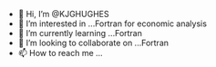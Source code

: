 - 👋 Hi, I’m @KJGHUGHES
- 👀 I’m interested in ...Fortran for economic analysis 
- 🌱 I’m currently learning ...Fortran
- 💞️ I’m looking to collaborate on ...Fortran
- 📫 How to reach me ...

<!---
KJGHUGHES/KJGHUGHES is a ✨ special ✨ repository because its `README.md` (this file) appears on your GitHub profile.
You can click the Preview link to take a look at your changes.
--->

